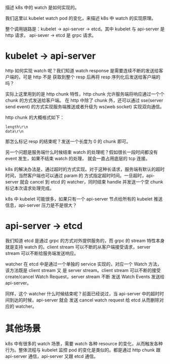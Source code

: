 描述 k8s 中的 watch 是如何实现的。

我们这里以 kubelet watch pod 的变化，来描述 k8s 中 watch 的实现原理。

整个调用链路是：kubelet -> api-server -> etcd。其中 kubelet 与 api-server 是 http 请求，
api-sever -> etcd 是 grpc 请求。

# kubelet -> api-server

http 如何实现 watch 呢？我们知道 watch response 是需要连续不断的发送给客户端的，可是 http 不是
获取到整个 resp 后再将 resp 序列化后发送给客户端的吗？

实际上这里用到的是 http chunk 特性，http chunk 允许服务端将响应通过一个个 chunk 的方式发送给客户端。
在 http 中除了 chunk 外，还可以通过 sse(server send event) 的方式实现服务端推送或者升级为 ws(web socket) 实现双向通信。

http chunk 的大概格式如下：

```text
length\r\n
data\r\n
```

那怎么标记 resp 的结束呢？发送一个长度为 0 的 chunk 即可。<br>

另一个问题是服务端什么时候结束 watch 的处理呢？假如很长一段时间都没有 event 发生，如果不结束 watch 的处理，
就会一直占用底层的 tcp 连接。

k8s 的解决办法是，通过超时的方式实现。对于这种长请求，服务端有默认的超时时间，当然客户端也可以通过 param 的
方式指定超时时间。一旦超时，api-server 就会 cancel 到 etcd 的 watcher，同时结束 handle 并发送一个空
chunk 标记本次请求处理完成。

k8s 中 kubelet 可能很多，如果只有一个 api-server 节点给所有的 kubelet 推送信息，api-server 压力是不是很大？

# api-server -> etcd

我们知道 etcd 是通过 grpc 的方式对外提供服务的，而 grpc 的 stream 特性本身就是支持 watch 的。client 
stream 可以不断的从客户端接受请求，server stream 可以不断给服务端发送响应。

watcher 在 etcd 中是通过一个单独的 service 实现的，对应一个 Watch 方法，该方法既是 client stream 又
是 server stream。client stream 可以不断的接受 create/cancel Watch Request，server stream 不断
发送 Watch Events 发送给 api-server。

同样，这个 watcher 什么时候结束呢？前面已经说过，当 api-server 中的超时时间到达的时候，api-server 就会
发送 cancel watch request 给 etcd 从而删除对应的 watcher。


# 其他场景

k8s 中有很多的 watch 场景，需要 watch 各种 resource 的变化，从而触发各种行为。整体流程与 kubelet 监控
pod 的变化是类似的。都是通过 http chunk 跟 api-server 通信，api-server 又跟 etcd 通信。